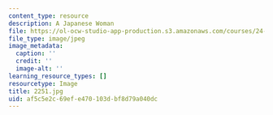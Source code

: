 ```yaml
---
content_type: resource
description: A Japanese Woman
file: https://ol-ocw-studio-app-production.s3.amazonaws.com/courses/24-953-argument-structure-and-syntax-spring-2003/af5c5e2c69efe470103dbf8d79a040dc_2251.jpg
file_type: image/jpeg
image_metadata:
  caption: ''
  credit: ''
  image-alt: ''
learning_resource_types: []
resourcetype: Image
title: 2251.jpg
uid: af5c5e2c-69ef-e470-103d-bf8d79a040dc
---
```

